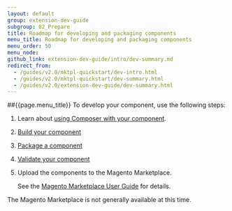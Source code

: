 ```yaml
---
layout: default
group: extension-dev-guide
subgroup: 02_Prepare
title: Roadmap for developing and packaging components
menu_title: Roadmap for developing and packaging components
menu_order: 50
menu_node: 
github_link: extension-dev-guide/intro/dev-summary.md
redirect_from: 
  - /guides/v2.0/mktpl-quickstart/dev-intro.html
  - /guides/v2.0/mktpl-quickstart/dev-summary.html
  - /guides/v2.0/extension-dev-guide/dev-summary.html
---
```


##{{page.menu_title}}
To develop your component, use the following steps:

1.	Learn about <a href="{{ site.gdeurl }}extension-dev-guide/build/composer-integration.html">using Composer with your component</a>.
2.	<a href="{{ site.gdeurl }}extension-dev-guide/build/build.html" target="_blank">Build your component</a>
3.	<a href="{{ site.gdeurl }}extension-dev-guide/package/package_module.html" target="_blank">Package a component</a>
4.	<a href="{{ site.gdeurl }}mktpl-quickstart/dev-test.html">Validate your component</a>
4.	Upload the components to the Magento Marketplace.

	See the <a href="http://docs.magento.com/marketplace/user_guide/getting-started.html" target="_blank">Magento Marketplace User Guide</a> for details.

<div class="bs-callout bs-callout-warning">
    <p>The Magento Marketplace is not generally available at this time. </p>
</div>


